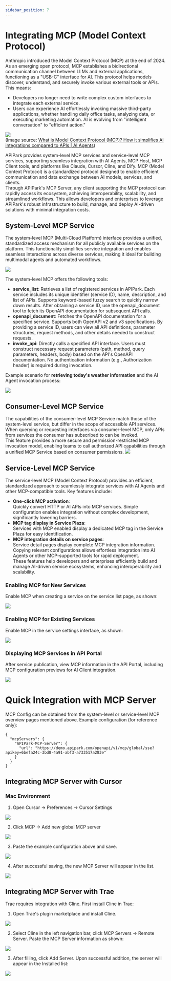 ```yaml
---
sidebar_position: 7
---
```


# Integrating MCP (Model Context Protocol)
Anthropic introduced the Model Context Protocol (MCP) at the end of 2024. As an emerging open protocol, MCP establishes a bidirectional communication channel between LLMs and external applications, functioning as a "USB-C" interface for AI. This protocol helps models discover, understand, and securely invoke various external tools or APIs. This means:
- Developers no longer need to write complex custom interfaces to integrate each external service.
- Users can experience AI effortlessly invoking massive third-party applications, whether handling daily office tasks, analyzing data, or executing marketing automation. AI is evolving from "intelligent conversation" to "efficient action."

![](images/2025-04-17/5c66ac7fe14cfb3589ba6f3d87f2ebb396bb008bb4405fee8f45925be5c8593c.png)  
(Image source: [What is Model Context Protocol (MCP)? How it simplifies AI integrations compared to APIs | AI Agents](https://norahsakal.com/blog/mcp-vs-api-model-context-protocol-explained/))

APIPark provides system-level MCP services and service-level MCP services, supporting seamless integration with AI Agents, MCP Host, MCP Client tools, and platforms like Claude, Cursor, Cline, and Dify. MCP (Model Context Protocol) is a standardized protocol designed to enable efficient communication and data exchange between AI models, services, and clients.  
Through APIPark's MCP Server, any client supporting the MCP protocol can rapidly access its ecosystem, achieving interoperability, scalability, and streamlined workflows. This allows developers and enterprises to leverage APIPark's robust infrastructure to build, manage, and deploy AI-driven solutions with minimal integration costs.

## System-Level MCP Service
The system-level MCP (Multi-Cloud Platform) interface provides a unified, standardized access mechanism for all publicly available services on the platform. This functionality simplifies service integration and enables seamless interactions across diverse services, making it ideal for building multimodal agents and automated workflows.

![](images/2025-04-17/407d7295fd85a1babf4766765288cd0054720c853579f9a3c4f6a1dd7b9bd19b.png)

The system-level MCP offers the following tools:
- **service_list**: Retrieves a list of registered services in APIPark. Each service includes its unique identifier (service ID), name, description, and list of APIs. Supports keyword-based fuzzy search to quickly narrow down results. After obtaining a service ID, use the openapi_document tool to fetch its OpenAPI documentation for subsequent API calls.
- **openapi_document**: Fetches the OpenAPI documentation for a specified service. Supports both OpenAPI v2 and v3 specifications. By providing a service ID, users can view all API definitions, parameter structures, request methods, and other details needed to construct requests.
- **invoke_api**: Directly calls a specified API interface. Users must construct necessary request parameters (path, method, query parameters, headers, body) based on the API's OpenAPI documentation. No authentication information (e.g., Authorization header) is required during invocation.

Example scenario for **retrieving today's weather information** and the AI Agent invocation process:

![](images/2025-04-17/be8e4a71fe0b95ec8daee0b547c01ace8b6743b177ae4ee656fc8b0387d8d128.png)

## Consumer-Level MCP Service
The capabilities of the consumer-level MCP Service match those of the system-level service, but differ in the scope of accessible API services. When querying or requesting interfaces via consumer-level MCP, only APIs from services the consumer has subscribed to can be invoked.  
This feature provides a more secure and permission-restricted MCP invocation model, enabling teams to call authorized API capabilities through a unified MCP Service based on consumer permissions.
![](images/2025-07-24/7821b76572794cb24c30426021394852a26e813e9e6bc0d708c68691f1b6d1d6.png)

## Service-Level MCP Service
The service-level MCP (Model Context Protocol) provides an efficient, standardized approach to seamlessly integrate services with AI Agents and other MCP-compatible tools. Key features include:
- **One-click MCP activation**:  
  Quickly convert HTTP or AI APIs into MCP services. Simple configuration enables integration without complex development, significantly lowering barriers.
- **MCP tag display in Service Plaza**:  
  Services with MCP enabled display a dedicated MCP tag in the Service Plaza for easy identification.
- **MCP integration details on service pages**:  
  Service detail pages display complete MCP integration information. Copying relevant configurations allows effortless integration into AI Agents or other MCP-supported tools for rapid deployment.  
These features help developers and enterprises efficiently build and manage AI-driven service ecosystems, enhancing interoperability and scalability.

### Enabling MCP for New Services
Enable MCP when creating a service on the service list page, as shown:

![](images/2025-04-17/65b637490205f5489a640c7ae8240f8d64a393ab58f4f2ab9a2d43741bcd82e3.png)

### Enabling MCP for Existing Services
Enable MCP in the service settings interface, as shown:

![](images/2025-04-17/b4a6228731755144da941173a2136d57ad81ebd822679b3639ae76f82bcd0e05.png)

### Displaying MCP Services in API Portal
After service publication, view MCP information in the API Portal, including MCP configuration previews for AI Client integration.

![](images/2025-04-17/7737389269bde43624b1240b5762aaaa5b4dab9e6b9dc96370de44d2dddf9845.png)

# Quick Integration with MCP Server
MCP Config can be obtained from the system-level or service-level MCP overview pages mentioned above. Example configuration (for reference only):
```
{
  "mcpServers": {
    "APIPark-MCP-Server": {
      "url": "https://demo.apipark.com/openapi/v1/mcp/global/sse?apikey=6befa24c-3bd8-4a91-abf3-a733517a283e"
    }
  }
}
```
## Integrating MCP Server with Cursor
### Mac Environment
1. Open Cursor → Preferences → Cursor Settings

![](images/2025-04-17/ff9fd6b2880c06086e026e62d75c6b47654f7829302f5e63f80f1f0083804caf.png)

2. Click MCP → Add new global MCP server

![](images/2025-04-17/e6885e9570fc90f5444573f82f41faf27faed9f07a7014330d2dc92ef82a624c.png)

3. Paste the example configuration above and save.

![](images/2025-04-17/9b42d344aacf3044312f81d2a7800e92634e10422016542ceebf47ab6abb2bb7.png)

4. After successful saving, the new MCP Server will appear in the list.

![](images/2025-04-17/91fcfe67c9e9408008c0ded015180ab7b74a5ca4cc69b7d24d16359e0fc9347f.png)

## Integrating MCP Server with Trae
Trae requires integration with Cline. First install Cline in Trae:
1. Open Trae's plugin marketplace and install Cline.

![](images/2025-04-17/ea7c162087c63c25523896b9da54ce04f58ec3da47d3e1c2a1c4b45bdc218aad.png)

2. Select Cline in the left navigation bar, click MCP Servers → Remote Server. Paste the MCP Server information as shown:

![](images/2025-04-17/4f17f66d95ecc97a2fb3d1ade21cf96988b4fe4ec83fd118a76b65fd7bf439b4.png)

3. After filling, click Add Server. Upon successful addition, the server will appear in the Installed list:

![](images/2025-04-17/4f17f66d95ecc97a2fb3d1ade21cf96988b4fe4ec83fd118a76b65fd7bf439b4.png)
